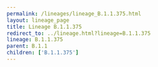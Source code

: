 ```yaml
---
permalink: /lineages/lineage_B.1.1.375.html
layout: lineage_page
title: Lineage B.1.1.375
redirect_to: ../lineage.html?lineage=B.1.1.375
lineage: B.1.1.375
parent: B.1.1
children: ['B.1.1.375']
---
```

